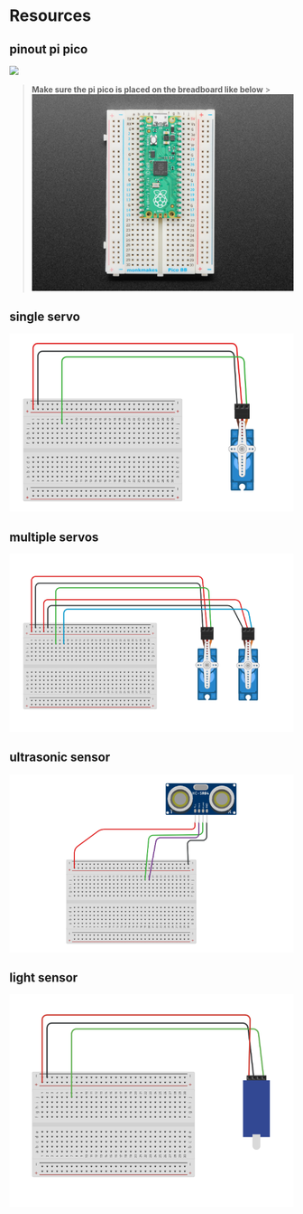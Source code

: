 # Resources

## pinout pi pico

![](https://www.raspberrypi.com/documentation/microcontrollers/images/pico-pinout.svg)

> **Make sure the pi pico is placed on the breadboard like below** > ![](resources/breadboard.jpg)

## single servo

![](resources/single-servo.png)

## multiple servos

![](resources/multi-servo.png)

## ultrasonic sensor

![](resources/ultrasonic.png)

## light sensor

![](resources/sensor.png)
